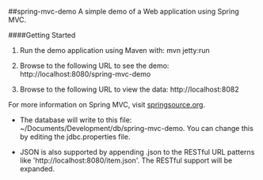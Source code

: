 ##spring-mvc-demo
A simple demo of a Web application using Spring MVC.

####Getting Started

1) Run the demo application using Maven with: mvn jetty:run

2) Browse to the following URL to see the demo: http://localhost:8080/spring-mvc-demo

3) Browse to the following URL to view the data: http://localhost:8082

For more information on Spring MVC, visit [springsource.org].

* The database will write to this file: ~/Documents/Development/db/spring-mvc-demo. You can change this by editing the jdbc.properties file.

* JSON is also supported by appending .json to the RESTful URL patterns like 'http://localhost:8080/item.json'. The RESTful support will be expanded.

[springsource.org]:http://springsource.org

